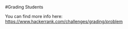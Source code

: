 #Grading Students

You can find more info here: https://www.hackerrank.com/challenges/grading/problem